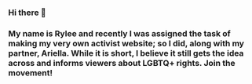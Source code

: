 ### Hi there 👋
### My name is Rylee and recently I was assigned the task of making my very own activist website; so I did, along with my partner, Ariella. While it is short, I believe it still gets the idea across and informs viewers about LGBTQ+ rights. Join the movement!

<!--
**rmbir/rmbir** is a ✨ _special_ ✨ repository because its `README.md` (this file) appears on your GitHub profile.

Here are some ideas to get you started:

- 🔭 I’m currently working on ...
- 🌱 I’m currently learning ...
- 👯 I’m looking to collaborate on ...
- 🤔 I’m looking for help with ...
- 💬 Ask me about ...
- 📫 How to reach me: ...
- 😄 Pronouns: ...
- ⚡ Fun fact: ...
-->
